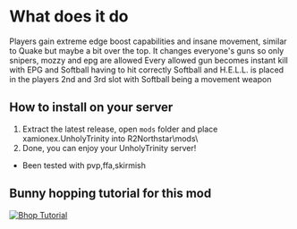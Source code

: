 # What does it do

Players gain extreme edge boost capabilities and insane movement, similar to Quake but maybe a bit over the top.
It changes everyone's guns so only snipers, mozzy and epg are allowed
Every allowed gun becomes instant kill with EPG and Softball having to hit correctly
Softball and H.E.L.L. is placed in the players 2nd and 3rd slot with Softball being a movement weapon

## How to install on your server

1. Extract the latest release, open `mods` folder and place xamionex.UnholyTrinity into R2Northstar\mods\
2. Done, you can enjoy your UnholyTrinity server!

- Been tested with pvp,ffa,skirmish

## Bunny hopping tutorial for this mod

[![Bhop Tutorial](https://img.youtube.com/vi/L8UHWvKuFDw/0.jpg)](https://www.youtube.com/watch?v=L8UHWvKuFDw)
